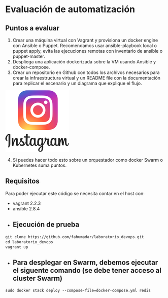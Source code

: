 # Evaluación de automatización
## Puntos a evaluar
1. Crear una máquina virtual con Vagrant y provisiona un docker engine con Ansible o Puppet. Recomendamos usar ansible-playbook local o puppet apply, evita las ejecuciones remotas con inventario de ansible o puppet-master.
2. Despliega una aplicación dockerizada sobre la VM usando Ansible y docker-compose.
3. Crear un repositorio en Github con todos los archivos necesarios para crear la infraestructura virtual y un README file con la documentación para replicar el escenario y un diagrama que explique el flujo.

![Screenshot](diagrama.png)

4. Si puedes hacer todo esto sobre un orquestador como docker Swarm o Kubernetes suma puntos.

## Requisitos
Para poder ejecutar este código se necesita contar en el host con:
* vagrant 2.2.3
* ansible 2.8.4

- ## Ejecución de prueba
```
git clone https://github.com/fahumadar/laboratorio_devops.git
cd laboratorio_devops
vagrant up
```
- ## Para desplegar en Swarm, debemos ejecutar el siguente comando (se debe tener acceso al cluster Swarm)
```
sudo docker stack deploy --compose-file=docker-compose.yml redis
```
